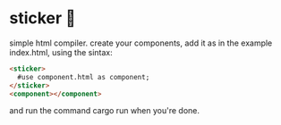 # sticker 🦙
simple html compiler.
create your components, add it as in the example index.html, using the sintax:
```html
<sticker>
  #use component.html as component;
</sticker>
<component></component>
```
and run the command cargo run when you're done.
